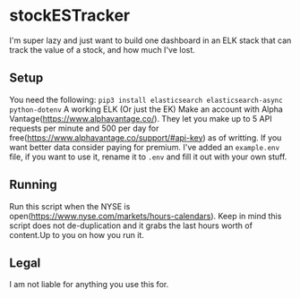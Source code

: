 # stockESTracker
I'm super lazy and just want to build one dashboard in an ELK stack that can track the value of a stock, and how much I've lost.

## Setup
You need the following:
`pip3 install elasticsearch elasticsearch-async python-dotenv`
A working ELK (Or just the EK)
Make an account with Alpha Vantage(https://www.alphavantage.co/). They let you make up to 5 API requests per minute and 500 per day for free(https://www.alphavantage.co/support/#api-key) as of writting. If you want better data consider paying for premium.
I've added an `example.env` file, if you want to use it, rename it to `.env` and fill it out with your own stuff.

## Running
Run this script when the NYSE is open(https://www.nyse.com/markets/hours-calendars). Keep in mind this script does not de-duplication and it grabs the last hours worth of content.Up to you on how you run it. 

## Legal
I am not liable for anything you use this for.